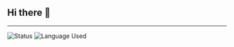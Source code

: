 ## Hi there 👋

<!--
**kelvinn44/kelvinn44** is a ✨ _special_ ✨ repository because its `README.md` (this file) appears on your GitHub profile.

Here are some ideas to get you started:

- 🔭 I’m currently working on ...
- 🌱 I’m currently learning ...
- 👯 I’m looking to collaborate on ...
- 🤔 I’m looking for help with ...
- 💬 Ask me about ...
- 📫 How to reach me: ...
- 😄 Pronouns: ...
- ⚡ Fun fact: ...
-->

---
![Status](https://github-readme-stats.vercel.app/api?username=kelvinn44&theme=dark)
![Language Used](https://github-readme-stats.vercel.app/api/top-langs/?username=kelvinn44&theme=dark&layout=compact)
